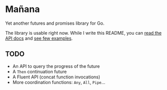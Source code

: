 # Mañana

Yet another futures and promises library for Go.

The library is usable right now. While I write this README, you
can [read the API docs](https://godoc.org/github.com/mariomac/manana)
and [see few examples](examples).

## TODO
* An API to query the progress of the future
* A `Then` continuation future
* A Fluent API (concat function invocations)
* More coordination functions: `Any`, `All`, `Pipe`...